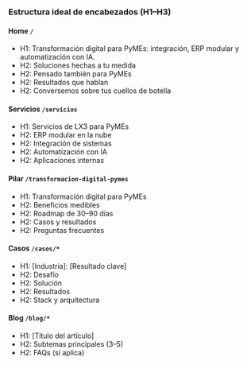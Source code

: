 ### Estructura ideal de encabezados (H1–H3)

#### Home `/`
- H1: Transformación digital para PyMEs: integración, ERP modular y automatización con IA.
- H2: Soluciones hechas a tu medida
- H2: Pensado también para PyMEs
- H2: Resultados que hablan
- H2: Conversemos sobre tus cuellos de botella

#### Servicios `/servicios`
- H1: Servicios de LX3 para PyMEs
- H2: ERP modular en la nube
- H2: Integración de sistemas
- H2: Automatización con IA
- H2: Aplicaciones internas

#### Pilar `/transformacion-digital-pymes`
- H1: Transformación digital para PyMEs
- H2: Beneficios medibles
- H2: Roadmap de 30–90 días
- H2: Casos y resultados
- H2: Preguntas frecuentes

#### Casos `/casos/*`
- H1: [Industria]: [Resultado clave]
- H2: Desafío
- H2: Solución
- H2: Resultados
- H2: Stack y arquitectura

#### Blog `/blog/*`
- H1: [Título del artículo]
- H2: Subtemas principales (3–5)
- H2: FAQs (si aplica)

